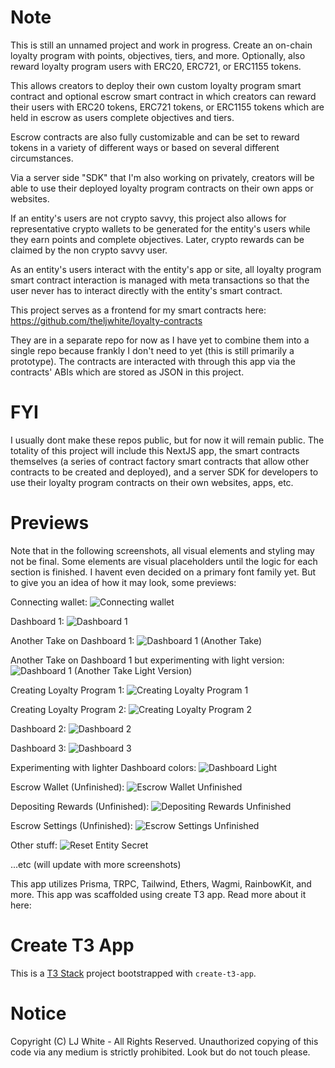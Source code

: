 # Note

This is still an unnamed project and work in progress. Create an on-chain loyalty program with points, objectives, tiers, and more. Optionally, also reward loyalty program users with ERC20, ERC721, or ERC1155 tokens.

This allows creators to deploy their own custom loyalty program smart contract and optional escrow smart contract in which creators can reward their users with ERC20 tokens, ERC721 tokens, or ERC1155 tokens which are held in escrow as users complete objectives and tiers.

Escrow contracts are also fully customizable and can be set to reward tokens in a variety of different ways or based on several different circumstances.

Via a server side "SDK" that I'm also working on privately, creators will be able to use their deployed loyalty program contracts on their own apps or websites.

If an entity's users are not crypto savvy, this project also allows for representative crypto wallets to be generated for the entity's users while they earn points and complete objectives. Later, crypto rewards can be claimed by the non crypto savvy user.

As an entity's users interact with the entity's app or site, all loyalty program smart contract interaction is managed with meta transactions so that the user never has to interact directly with the entity's smart contract.

This project serves as a frontend for my smart contracts here:
https://github.com/theljwhite/loyalty-contracts

They are in a separate repo for now as I have yet to combine them into a single repo because frankly I don't need to yet (this is still primarily a prototype). The contracts are interacted with through this app via the contracts' ABIs which are stored as JSON in this project.

# FYI

I usually dont make these repos public, but for now it will remain public.
The totality of this project will include this NextJS app, the smart contracts themselves (a series of contract factory smart contracts that allow other contracts to be created and deployed), and a server SDK for developers to use their loyalty program contracts on their own websites, apps, etc.

# Previews

Note that in the following screenshots, all visual elements and styling may not be final. Some elements are visual placeholders until the logic for each section is finished. I havent even decided on a primary font family yet. But to give you an idea of how it may look, some previews:

Connecting wallet:
![Connecting wallet](https://i.ibb.co/YP9Zb3g/connect-Wallet-New.png)

Dashboard 1:
![Dashboard 1](https://i.ibb.co/3SVtRz6/dashboard-New.png)

Another Take on Dashboard 1:
![Dashboard 1 (Another Take)](https://i.ibb.co/Gs4fMqF/dashboard-One-New.png)

Another Take on Dashboard 1 but experimenting with light version:
![Dashboard 1 (Another Take Light Version)](https://i.ibb.co/6Dm0MWn/dashboard-One-Light.png)

Creating Loyalty Program 1:
![Creating Loyalty Program 1](https://i.ibb.co/s6tNT1m/create-Obj.png)

Creating Loyalty Program 2:
![Creating Loyalty Program 2](https://i.ibb.co/t2VSpD7/deploy-Summary.png)

Dashboard 2:
![Dashboard 2](https://i.ibb.co/WvNXf4b/dbHome.png)

Dashboard 3:
![Dashboard 3](https://i.ibb.co/LvCdvPS/overview-New.png)

Experimenting with lighter Dashboard colors:
![Dashboard Light](https://i.ibb.co/GvdN79h/lightcropped.png)

Escrow Wallet (Unfinished):
![Escrow Wallet Unfinished](https://i.ibb.co/6tfBvGJ/escrow-Wallet-New.png)

Depositing Rewards (Unfinished):
![Depositing Rewards Unfinished](https://i.ibb.co/Kmdz9zf/erc721-Deposit.png)

Escrow Settings (Unfinished):
![Escrow Settings Unfinished](https://i.ibb.co/ygW6k60/escrow-Settings-ERC721.png)

Other stuff:
![Reset Entity Secret](https://i.ibb.co/1JGjG0r/reset-New2.png)

...etc (will update with more screenshots)

This app utilizes Prisma, TRPC, Tailwind, Ethers, Wagmi, RainbowKit, and more.
This app was scaffolded using create T3 app. Read more about it here:

# Create T3 App

This is a [T3 Stack](https://create.t3.gg/) project bootstrapped with `create-t3-app`.

# Notice

Copyright (C) LJ White - All Rights Reserved.
Unauthorized copying of this code via any medium is strictly prohibited.
Look but do not touch please.
